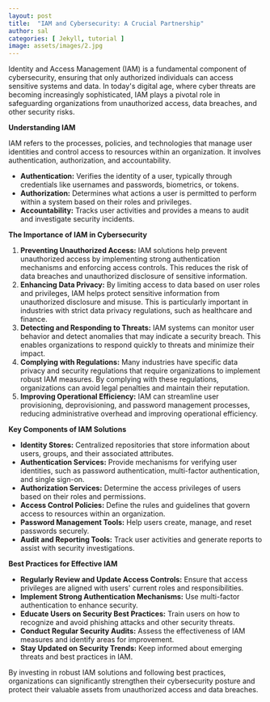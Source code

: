 ```yaml
---
layout: post
title:  "IAM and Cybersecurity: A Crucial Partnership"
author: sal
categories: [ Jekyll, tutorial ]
image: assets/images/2.jpg
---
```

Identity and Access Management (IAM) is a fundamental component of cybersecurity, ensuring that only authorized individuals can access sensitive systems and data. In today's digital age, where cyber threats are becoming increasingly sophisticated, IAM plays a pivotal role in safeguarding organizations from unauthorized access, data breaches, and other security risks.

**Understanding IAM**

IAM refers to the processes, policies, and technologies that manage user identities and control access to resources within an organization. It involves authentication, authorization, and accountability.

* **Authentication:** Verifies the identity of a user, typically through credentials like usernames and passwords, biometrics, or tokens.
* **Authorization:** Determines what actions a user is permitted to perform within a system based on their roles and privileges.
* **Accountability:** Tracks user activities and provides a means to audit and investigate security incidents.

**The Importance of IAM in Cybersecurity**

1. **Preventing Unauthorized Access:** IAM solutions help prevent unauthorized access by implementing strong authentication mechanisms and enforcing access controls. This reduces the risk of data breaches and unauthorized disclosure of sensitive information.
2. **Enhancing Data Privacy:** By limiting access to data based on user roles and privileges, IAM helps protect sensitive information from unauthorized disclosure and misuse. This is particularly important in industries with strict data privacy regulations, such as healthcare and finance.
3. **Detecting and Responding to Threats:** IAM systems can monitor user behavior and detect anomalies that may indicate a security breach. This enables organizations to respond quickly to threats and minimize their impact.
4. **Complying with Regulations:** Many industries have specific data privacy and security regulations that require organizations to implement robust IAM measures. By complying with these regulations, organizations can avoid legal penalties and maintain their reputation.
5. **Improving Operational Efficiency:** IAM can streamline user provisioning, deprovisioning, and password management processes, reducing administrative overhead and improving operational efficiency.

**Key Components of IAM Solutions**

* **Identity Stores:** Centralized repositories that store information about users, groups, and their associated attributes.
* **Authentication Services:** Provide mechanisms for verifying user identities, such as password authentication, multi-factor authentication, and single sign-on.
* **Authorization Services:** Determine the access privileges of users based on their roles and permissions.
* **Access Control Policies:** Define the rules and guidelines that govern access to resources within an organization.
* **Password Management Tools:** Help users create, manage, and reset passwords securely.
* **Audit and Reporting Tools:** Track user activities and generate reports to assist with security investigations.

**Best Practices for Effective IAM**

* **Regularly Review and Update Access Controls:** Ensure that access privileges are aligned with users' current roles and responsibilities.
* **Implement Strong Authentication Mechanisms:** Use multi-factor authentication to enhance security.
* **Educate Users on Security Best Practices:** Train users on how to recognize and avoid phishing attacks and other security threats.
* **Conduct Regular Security Audits:** Assess the effectiveness of IAM measures and identify areas for improvement.
* **Stay Updated on Security Trends:** Keep informed about emerging threats and best practices in IAM.

By investing in robust IAM solutions and following best practices, organizations can significantly strengthen their cybersecurity posture and protect their valuable assets from unauthorized access and data breaches.

